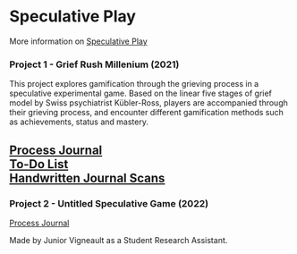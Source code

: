 # Speculative Play
More information on [Speculative Play](https://www.rillakhaled.com/project/speculative-play/)
### Project 1 - Grief Rush Millenium (2021)

This project explores gamification through the grieving process in a speculative experimental game. Based on the linear five stages of grief model by Swiss psychiatrist Kübler-Ross, players are accompanied through their grieving process, and encounter different gamification methods such as achievements, status and mastery.

[Process Journal](https://juniorvigneault.github.io/speculative.play/grief.rush.millenium/process/journal.html)
<br>
[To-Do List](https://juniorvigneault.github.io/speculative.play/grief.rush.millenium/process/to_do.html)
<br>
[Handwritten Journal Scans](https://juniorvigneault.github.io/speculative.play/grief.rush.millenium/process/)
<br>
---
### Project 2 - Untitled Speculative Game (2022)
[Process Journal](journal.md)

Made by Junior Vigneault as a Student Research Assistant.
